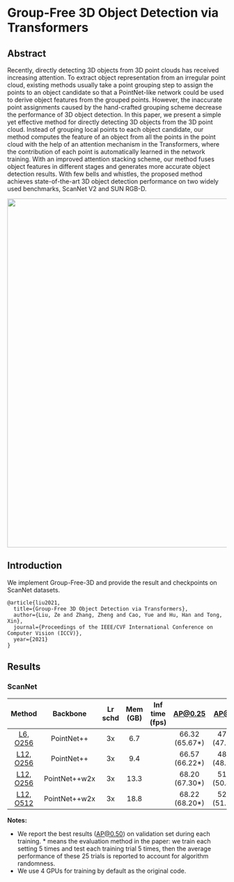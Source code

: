 # Group-Free 3D Object Detection via Transformers

## Abstract

<!-- [ABSTRACT] -->

Recently, directly detecting 3D objects from 3D point clouds has received increasing attention. To extract object representation from an irregular point cloud, existing methods usually take a point grouping step to assign the points to an object candidate so that a PointNet-like network could be used to derive object features from the grouped points. However, the inaccurate point assignments caused by the hand-crafted grouping scheme decrease the performance of 3D object detection. In this paper, we present a simple yet effective method for directly detecting 3D objects from the 3D point cloud. Instead of grouping local points to each object candidate, our method computes the feature of an object from all the points in the point cloud with the help of an attention mechanism in the Transformers, where the contribution of each point is automatically learned in the network training. With an improved attention stacking scheme, our method fuses object features in different stages and generates more accurate object detection results. With few bells and whistles, the proposed method achieves state-of-the-art 3D object detection performance on two widely used benchmarks, ScanNet V2 and SUN RGB-D.

<!-- [IMAGE] -->

<div align=center>
<img src="https://user-images.githubusercontent.com/36950400/143868101-09787c2a-9e0b-4013-8800-b4e315d535f0.png" width="800"/>
</div>

<!-- [PAPER_TITLE: Group-Free 3D Object Detection via Transformers] -->
<!-- [PAPER_URL: https://arxiv.org/abs/2104.00678] -->

## Introduction

<!-- [ALGORITHM] -->

We implement Group-Free-3D and provide the result and checkpoints on ScanNet datasets.

```
@article{liu2021,
  title={Group-Free 3D Object Detection via Transformers},
  author={Liu, Ze and Zhang, Zheng and Cao, Yue and Hu, Han and Tong, Xin},
  journal={Proceedings of the IEEE/CVF International Conference on Computer Vision (ICCV)},
  year={2021}
}
```

## Results

### ScanNet

|  Method  |  Backbone   | Lr schd | Mem (GB) | Inf time (fps) | AP@0.25 |AP@0.5| Download |
| :------: | :---------: | :-----: | :------: | :------------: | :----: |:----: | :------: |
| [L6, O256](./groupfree3d_8x4_scannet-3d-18class-L6-O256.py ) |    PointNet++     |  3x    |6.7||66.32 (65.67*)|47.82 (47.74*)|[model](https://download.openmmlab.com/mmdetection3d/v0.1.0_models/groupfree3d/groupfree3d_8x4_scannet-3d-18class-L6-O256/groupfree3d_8x4_scannet-3d-18class-L6-O256_20210702_145347-3499eb55.pth) &#124; [log](https://download.openmmlab.com/mmdetection3d/v0.1.0_models/groupfree3d/groupfree3d_8x4_scannet-3d-18class-L6-O256/groupfree3d_8x4_scannet-3d-18class-L6-O256_20210702_145347.log.json)|
| [L12, O256](./groupfree3d_8x4_scannet-3d-18class-L12-O256.py ) |    PointNet++     |  3x    |9.4||66.57 (66.22*)|48.21 (48.95*)|[model](https://download.openmmlab.com/mmdetection3d/v0.1.0_models/groupfree3d/groupfree3d_8x4_scannet-3d-18class-L12-O256/groupfree3d_8x4_scannet-3d-18class-L12-O256_20210702_150907-1c5551ad.pth) &#124; [log](https://download.openmmlab.com/mmdetection3d/v0.1.0_models/groupfree3d/groupfree3d_8x4_scannet-3d-18class-L12-O256/groupfree3d_8x4_scannet-3d-18class-L12-O256_20210702_150907.log.json)|
| [L12, O256](./groupfree3d_8x4_scannet-3d-18class-w2x-L12-O256.py ) |    PointNet++w2x     |  3x    |13.3||68.20 (67.30*)|51.02 (50.44*)|[model](https://download.openmmlab.com/mmdetection3d/v0.1.0_models/groupfree3d/groupfree3d_8x4_scannet-3d-18class-w2x-L12-O256/groupfree3d_8x4_scannet-3d-18class-w2x-L12-O256_20210702_200301-944f0ac0.pth) &#124; [log](https://download.openmmlab.com/mmdetection3d/v0.1.0_models/groupfree3d/groupfree3d_8x4_scannet-3d-18class-w2x-L12-O256/groupfree3d_8x4_scannet-3d-18class-w2x-L12-O256_20210702_200301.log.json)|
| [L12, O512](./groupfree3d_8x4_scannet-3d-18class-w2x-L12-O512.py ) |    PointNet++w2x     |  3x    |18.8||68.22 (68.20*)|52.61 (51.31*)|[model](https://download.openmmlab.com/mmdetection3d/v0.1.0_models/groupfree3d/groupfree3d_8x4_scannet-3d-18class-w2x-L12-O512/groupfree3d_8x4_scannet-3d-18class-w2x-L12-O512_20210702_220204-187b71c7.pth) &#124; [log](https://download.openmmlab.com/mmdetection3d/v0.1.0_models/groupfree3d/groupfree3d_8x4_scannet-3d-18class-w2x-L12-O512/groupfree3d_8x4_scannet-3d-18class-w2x-L12-O512_20210702_220204.log.json)|

**Notes:**

- We report the best results (AP@0.50) on validation set during each training. * means the evaluation method in the paper: we train each setting 5 times and test each training trial 5 times, then the average performance of these 25 trials is reported to account for algorithm randomness.
- We use 4 GPUs for training by default as the original code.
